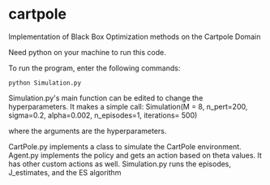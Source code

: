 # cartpole
Implementation of Black Box Optimization methods on the Cartpole Domain


Need python on your machine to run this code.

To run the program, enter the following commands: 

``python Simulation.py``

Simulation.py's main function can be edited to change the hyperparameters. It makes a simple call: 
Simulation(M = 8, n_pert=200, sigma=0.2, alpha=0.002, n_episodes=1, iterations= 500)

where the arguments are the hyperparameters. 


CartPole.py implements a class to simulate the CartPole environment. 
Agent.py implements the policy and gets an action based on theta values. It has other custom actions as well. 
Simulation.py runs the episodes, J_estimates, and the ES algorithm
